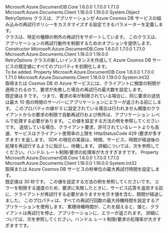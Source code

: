 <Type Name="RetryOptions" FullName="Microsoft.Azure.Documents.Client.RetryOptions">
  <TypeSignature Language="C#" Value="public class RetryOptions" />
  <TypeSignature Language="ILAsm" Value=".class public auto ansi beforefieldinit RetryOptions extends System.Object" />
  <TypeSignature Language="DocId" Value="T:Microsoft.Azure.Documents.Client.RetryOptions" />
  <TypeSignature Language="VB.NET" Value="Public Class RetryOptions" />
  <TypeSignature Language="F#" Value="type RetryOptions = class" />
  <AssemblyInfo>
    <AssemblyName>Microsoft.Azure.DocumentDB.Core</AssemblyName>
    <AssemblyVersion>1.6.0.0</AssemblyVersion>
    <AssemblyVersion>1.7.0.0</AssemblyVersion>
    <AssemblyVersion>1.7.1.0</AssemblyVersion>
  </AssemblyInfo>
  <AssemblyInfo>
    <AssemblyName>Microsoft.Azure.Documents.Client</AssemblyName>
    <AssemblyVersion>1.18.0.0</AssemblyVersion>
    <AssemblyVersion>1.19.0.0</AssemblyVersion>
  </AssemblyInfo>
  <Base>
    <BaseTypeName>System.Object</BaseTypeName>
  </Base>
  <Interfaces />
  <Docs>
    <summary>
            RetryOptions クラスは、アプリケーションが Azure Cosmos DB サービスの組み込みの再試行ポリシーをカスタマイズする設定できるパラメーターを定義します。
            </summary>
    <remarks>
            <see cref="T:Microsoft.Azure.Documents.Client.DocumentClient" />クラスは、特定の種類の例外の再試行をサポートしています。 このクラスは、アプリケーションの再試行動作を制御するためのオプションを提供します。
            </remarks>
  </Docs>
  <Members>
    <Member MemberName=".ctor">
      <MemberSignature Language="C#" Value="public RetryOptions ();" />
      <MemberSignature Language="ILAsm" Value=".method public hidebysig specialname rtspecialname instance void .ctor() cil managed" />
      <MemberSignature Language="DocId" Value="M:Microsoft.Azure.Documents.Client.RetryOptions.#ctor" />
      <MemberSignature Language="VB.NET" Value="Public Sub New ()" />
      <MemberType>Constructor</MemberType>
      <AssemblyInfo>
        <AssemblyName>Microsoft.Azure.DocumentDB.Core</AssemblyName>
        <AssemblyVersion>1.6.0.0</AssemblyVersion>
        <AssemblyVersion>1.7.0.0</AssemblyVersion>
        <AssemblyVersion>1.7.1.0</AssemblyVersion>
      </AssemblyInfo>
      <AssemblyInfo>
        <AssemblyName>Microsoft.Azure.Documents.Client</AssemblyName>
        <AssemblyVersion>1.18.0.0</AssemblyVersion>
        <AssemblyVersion>1.19.0.0</AssemblyVersion>
      </AssemblyInfo>
      <Parameters />
      <Docs>
        <summary>
            RetryOptions クラスの新しいインスタンスを作成して Azure Cosmos DB サービスの既定値にすべてのプロパティを初期化します。
            </summary>
        <remarks>To be added.</remarks>
      </Docs>
    </Member>
    <Member MemberName="MaxRetryAttemptsOnThrottledRequests">
      <MemberSignature Language="C#" Value="public int MaxRetryAttemptsOnThrottledRequests { get; set; }" />
      <MemberSignature Language="ILAsm" Value=".property instance int32 MaxRetryAttemptsOnThrottledRequests" />
      <MemberSignature Language="DocId" Value="P:Microsoft.Azure.Documents.Client.RetryOptions.MaxRetryAttemptsOnThrottledRequests" />
      <MemberSignature Language="VB.NET" Value="Public Property MaxRetryAttemptsOnThrottledRequests As Integer" />
      <MemberSignature Language="F#" Value="member this.MaxRetryAttemptsOnThrottledRequests : int with get, set" Usage="Microsoft.Azure.Documents.Client.RetryOptions.MaxRetryAttemptsOnThrottledRequests" />
      <MemberType>Property</MemberType>
      <AssemblyInfo>
        <AssemblyName>Microsoft.Azure.DocumentDB.Core</AssemblyName>
        <AssemblyVersion>1.6.0.0</AssemblyVersion>
        <AssemblyVersion>1.7.0.0</AssemblyVersion>
        <AssemblyVersion>1.7.1.0</AssemblyVersion>
      </AssemblyInfo>
      <AssemblyInfo>
        <AssemblyName>Microsoft.Azure.Documents.Client</AssemblyName>
        <AssemblyVersion>1.18.0.0</AssemblyVersion>
        <AssemblyVersion>1.19.0.0</AssemblyVersion>
      </AssemblyInfo>
      <ReturnValue>
        <ReturnType>System.Int32</ReturnType>
      </ReturnValue>
      <Docs>
        <summary>
            取得または Cosmos DB の Azure サービスには、クライアントに頻度の制限が適用されるので、要求が失敗した場合の再試行の最大数を設定します。
            </summary>
        <value>
            既定値は 9 です。 つまり、要求の率が制限されている場合に、同じ要求の送信は最大 10 倍の時間のサーバーにアプリケーションにエラーが返される前にします。 このプロパティの値が 0 に設定されている場合は行われません頻度のクライアントからの要求の制限で自動再試行および例外は、アプリケーション レベルで処理する必要があります。 この値を設定する方法の例を参照してください<see cref="P:Microsoft.Azure.Documents.Client.ConnectionPolicy.RetryOptions" />です。
            </value>
        <remarks>
          <para>
            送信している場合、クライアント要求、許可されているレートよりも高速、サービスはクライアント使用率の上限を HttpStatusCode 429 (要求が多すぎます) を返します。 SDK の現在の実装は、時間、サービス、時間が経過後の処理を再試行するように指示し、待機します。  
            </para>
          <para>
            詳細については、次を参照してください。<see href="https://docs.microsoft.com/en-us/azure/documentdb/documentdb-performance-tips#429">ハンドル レート制限/要求の処理率が大きすぎます</see>です。
            </para>
        </remarks>
      </Docs>
    </Member>
    <Member MemberName="MaxRetryWaitTimeInSeconds">
      <MemberSignature Language="C#" Value="public int MaxRetryWaitTimeInSeconds { get; set; }" />
      <MemberSignature Language="ILAsm" Value=".property instance int32 MaxRetryWaitTimeInSeconds" />
      <MemberSignature Language="DocId" Value="P:Microsoft.Azure.Documents.Client.RetryOptions.MaxRetryWaitTimeInSeconds" />
      <MemberSignature Language="VB.NET" Value="Public Property MaxRetryWaitTimeInSeconds As Integer" />
      <MemberSignature Language="F#" Value="member this.MaxRetryWaitTimeInSeconds : int with get, set" Usage="Microsoft.Azure.Documents.Client.RetryOptions.MaxRetryWaitTimeInSeconds" />
      <MemberType>Property</MemberType>
      <AssemblyInfo>
        <AssemblyName>Microsoft.Azure.DocumentDB.Core</AssemblyName>
        <AssemblyVersion>1.6.0.0</AssemblyVersion>
        <AssemblyVersion>1.7.0.0</AssemblyVersion>
        <AssemblyVersion>1.7.1.0</AssemblyVersion>
      </AssemblyInfo>
      <AssemblyInfo>
        <AssemblyName>Microsoft.Azure.Documents.Client</AssemblyName>
        <AssemblyVersion>1.18.0.0</AssemblyVersion>
        <AssemblyVersion>1.19.0.0</AssemblyVersion>
      </AssemblyInfo>
      <ReturnValue>
        <ReturnType>System.Int32</ReturnType>
      </ReturnValue>
      <Docs>
        <summary>
            取得または Azure Cosmos DB サービスの秒単位の最大再試行時間を設定します。
            </summary>
        <value>
            既定値は 30 秒です。 この値を設定する方法の例を参照してください<see cref="P:Microsoft.Azure.Documents.Client.ConnectionPolicy.RetryOptions" />です。
            </value>
        <remarks>
          <para>
            エラーを制限する速度のため、要求に失敗したときに、サービス応答を返信する前に、クライアントが再試行する必要がありますかを示す値を含む、<see cref="P:Microsoft.Azure.Documents.DocumentClientException.RetryAfter" />期間が経過しました。 このプロパティは、すべての再試行回数の最大待機時間を設定するアプリケーションを使用します。
            累積待機時間が、これを超えると、値と、クライアントは再試行を停止、アプリケーションに、エラーが返されます。
            </para>
          <para>
            詳細については、次を参照してください。<see href="https://docs.microsoft.com/en-us/azure/documentdb/documentdb-performance-tips#429">ハンドル レート制限/要求の処理率が大きすぎます</see>です。
            </para>
        </remarks>
      </Docs>
    </Member>
  </Members>
</Type>